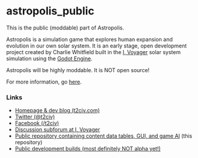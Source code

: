 # astropolis_public
This is the public (moddable) part of Astropolis.

Astropolis is a simulation game that explores human expansion and evolution in our own solar system. It is an early stage, open development project created by Charlie Whitfield built in the [I, Voyager](https://www.ivoyager.dev/) solar system simulation using the [Godot Engine](https://godotengine.org/).

Astropolis will be highly moddable. It is NOT open source!

For more information, go [here](https://t2civ.com/about/).

### Links
* [Homepage & dev blog (t2civ.com)](https://t2civ.com/)
* [Twitter (@t2civ)](https://twitter.com/t2civ)
* [Facebook (/t2civ)](https://www.facebook.com/t2civ/)
* [Discussion subforum at I, Voyager](https://www.ivoyager.dev/forum/index.php?p=/categories/astropolis)
* [Public repository containing content data tables, GUI, and game AI](https://github.com/charliewhitfield/astropolis_public) (this repository)
* [Public development builds (most definitely NOT alpha yet!)](https://github.com/charliewhitfield/astropolis_public/releases)
